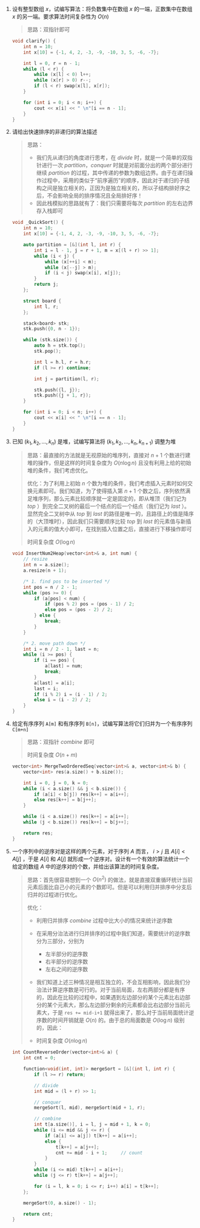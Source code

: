 1. 设有整型数组 $x$，试编写算法：将负数集中在数组 $x$ 的一端，正数集中在数组 $x$ 的另一端。要求算法时间复杂性为 $O(n)$

    > 思路：双指针即可

    ```c++
    void clarify() {
        int n = 10;
        int x[10] = {-1, 4, 2, -3, -9, -10, 3, 5, -6, -7};
    
        int l = 0, r = n - 1;
        while (l < r) {
            while (x[l] < 0) l++;
            while (x[r] > 0) r--;
            if (l < r) swap(x[l], x[r]);
        }
    
        for (int i = 0; i < n; i++) {
            cout << x[i] << " \n"[i == n - 1];
        }
    }
    ```

2. 请给出快速排序的非递归的算法描述

    > 思路：
    >
    > - 我们先从递归的角度进行思考，在 $divide$ 时，就是一个简单的双指针进行一次 $partition$，$conquer$ 时就是对前面分出的两个部分进行继续 $partition$ 的过程，其中传递的参数为数组边界。由于在递归操作过程中，采用的类似于“前序遍历”的顺序，因此对于递归的子结构之间是独立相关的，正因为是独立相关的，所以子结构排好序之后，不会影响全局的排序情况且全局排好序！
    > - 因此栈模拟的思路就有了：我们只需要将每次 $partition$ 的左右边界存入栈即可

    ```c++
    void _QuickSort() {
        int n = 10;
        int x[10] = {-1, 4, 2, -3, -9, -10, 3, 5, -6, -7};
    
        auto partition = [&](int l, int r) {
            int i = l - 1, j = r + 1, m = x[(l + r) >> 1];
            while (i < j) {
                while (x[++i] < m);
                while (x[--j] > m);
                if (i < j) swap(x[i], x[j]);
            }
            return j;
        };
    
        struct board {
            int l, r;
        };
    
        stack<board> stk;
        stk.push({0, n - 1});
    
        while (stk.size()) {
            auto h = stk.top();
            stk.pop();
    
            int l = h.l, r = h.r;
            if (l >= r) continue;
    
            int j = partition(l, r);
    
            stk.push({l, j});
            stk.push({j + 1, r});
        }
    
        for (int i = 0; i < n; i++) {
            cout << x[i] << " \n"[i == n - 1];
        }
    }
    ```

3. 已知 $(k_1,k_2,…,k_n)$ 是堆，试编写算法将 $(k_1, k_2,…,k_n,k_{n+1})$ 调整为堆

    > 思路：最直接的方法就是无视原始的堆序列，直接对 $n+1$ 个数进行建堆的操作，但是这样的时间复杂度为 $O(n \log n)$ 且没有利用上给的初始堆的条件，我们考虑优化。
    >
    > 优化：为了利用上初始 $n$ 个数为堆的条件，我们考虑插入元素时如何交换元素即可。我们知道，为了使得插入第 $n+1$ 个数之后，序列依然满足堆序列，那么元素比较顺序就一定是固定的，即从堆顶（我们记为 $top$ ）到完全二叉树的最后一个结点的后一个结点（我们记为 $last$ ）。显然完全二叉树中从 $top$ 到 $last$ 的路径是唯一的，且路径上的值是降序的（大顶堆时），因此我们只需要顺序比较 $top$ 到 $last$ 的元素值与新插入的元素的值大小即可，在找到插入位置之后，直接进行下移操作即可
    >
    > 时间复杂度 $O(\log n)$

    ```c++
    void InsertNum2Heap(vector<int>& a, int num) {
        // resize
        int n = a.size();
        a.resize(n + 1);
    
        /* 1. find pos to be inserted */
        int pos = n / 2 - 1;
        while (pos >= 0) {
            if (a[pos] < num) {
                if (pos % 2) pos = (pos - 1) / 2;
                else pos = (pos - 2) / 2;
            } else {
                break;
            }
        }
    
        /* 2. move path down */
        int i = n / 2 - 1, last = n;
        while (i >= pos) {
            if (i == pos) {
                a[last] = num;
                break;
            }
            a[last] = a[i];
            last = i;
            if (i % 2) i = (i - 1) / 2;
            else i = (i - 2) / 2;
        }
    }
    ```
    
4. 给定有序序列 `A[m]` 和有序序列 `B[n]`，试编写算法将它们归并为一个有序序列 `C[m+n]`

    > 思路：双指针 $combine$ 即可
    >
    > 时间复杂度 $O(n+m)$

    ```c++
    vector<int> MergeTwoOrderedSeq(vector<int>& a, vector<int>& b) {
        vector<int> res(a.size() + b.size());
    
        int i = 0, j = 0, k = 0;
        while (i < a.size() && j < b.size()) {
            if (a[i] < b[j]) res[k++] = a[i++];
        	else res[k++] = b[j++];
        }
    
        while (i < a.size()) res[k++] = a[i++];
        while (j < b.size()) res[k++] = b[j++];
    
        return res;
    }
    ```

5. 一个序列中的逆序对是这样的两个元素，对于序列 $A$ 而言， $i>j$ 且 $A[i]<A[j]$ ，于是 $A[i]$ 和 $A[j]$ 就形成一个逆序对。设计有一个有效的算法统计一个给定的数组 $A$ 中的逆序对的个数，并给出该算法的时间复杂度。

    > 思路：首先很容易想到一个 $O(n^2)$ 的做法，就是直接双重循环统计当前元素后面比自己小的元素的个数即可。但是可以利用归并排序中分支后归并的过程进行优化。
    >
    > 优化：
    >
    > - 利用归并排序 $combine$ 过程中比大小的情况来统计逆序数
    > - 在采用分治法进行归并排序的过程中我们知道，需要统计的逆序数分为三部分，分别为
    >     - 左半部分的逆序数
    >     - 右半部分的逆序数
    >     - 左右之间的逆序数
    > - 我们知道上述三种情况是相互独立的，不会互相影响，因此我们分治法计算逆序数是可行的。对于当前局面，左右两部分都是有序的，因此在比较的过程中，如果遇到左边部分的某个元素比右边部分的某个元素大，那么左边部分剩余的元素都会比右边部分当前元素大，于是 `res += mid-i+1` 就得出来了，那么对于当前局面统计逆序数的时间开销就是 $O(n)$ 的。由于总的局面数是 $O(\log n)$ 级别的，因此：
    >
    > - 时间复杂度 $O(n \log n)$

    ```c++
    int CountReverseOrder(vector<int>& a) {
        int cnt = 0;
    
        function<void(int, int)> mergeSort = [&](int l, int r) {
            if (l >= r) return;
    
            // divide
            int mid = (l + r) >> 1;
    
            // conquer
            mergeSort(l, mid), mergeSort(mid + 1, r);
    
            // combine
            int t[a.size()], i = l, j = mid + 1, k = 0;
            while (i <= mid && j <= r) {
                if (a[i] <= a[j]) t[k++] = a[i++];
                else {
                    t[k++] = a[j++];
                    cnt += mid - i + 1;     // count
                }
            }
            while (i <= mid) t[k++] = a[i++];
            while (j <= r) t[k++] = a[j++];
    
            for (i = l, k = 0; i <= r; i++) a[i] = t[k++];
        };
    
        mergeSort(0, a.size() - 1);
    
        return cnt;
    }
    ```

    